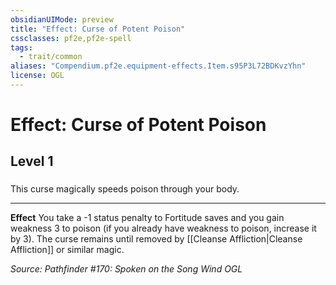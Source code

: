```yaml
---
obsidianUIMode: preview
title: "Effect: Curse of Potent Poison"
cssclasses: pf2e,pf2e-spell
tags:
  - trait/common
aliases: "Compendium.pf2e.equipment-effects.Item.s95P3L72BDKvzYhn"
license: OGL
---
```

# Effect: Curse of Potent Poison
## Level 1
### 






This curse magically speeds poison through your body.

* * *

**Effect** You take a -1 status penalty to Fortitude saves and you gain weakness 3 to poison (if you already have weakness to poison, increase it by 3). The curse remains until removed by [[Cleanse Affliction|Cleanse Affliction]] or similar magic.

*Source: Pathfinder #170: Spoken on the Song Wind*
*OGL*